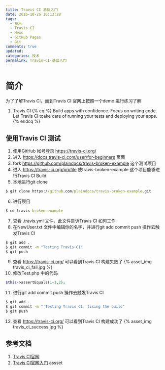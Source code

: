 ```yaml
---
title: Travis CI 基础入门
date: 2016-10-26 16:13:28
tags:
  - 技术
  - Travis CI
  - Hexo
  - GitHub Pages
  - Git
comments: true
updated:
categories: 技术
permalink: Travis-CI-基础入门
---
```


# 简介
为了了解Travis CI，而到Travis CI 官网上按照一个demo 进行练习了解
1. Travis CI
  {% cq %} Build apps with confidence. Focus on writing code. Let Travis CI toake care of running your tests and deploying your apps. {% endcq %}
  
<!--more-->
## 使用Travis CI 测试
1. 使用GitHub 帐号登录 https://travis-ci.org/
2. 进入 https://docs.travis-ci.com/user/for-beginners 页面
3. fork https://github.com/plaindocs/travis-broken-example 这个测试项目
4. 进入 https://travis-ci.org/profile 使travis-broken-example 这个项目能够进行Travis CI Build
5. 本地进行git clone
```cmd
$ git clone https://github.com/plaindocs/travis-broken-example.git
```
6. 进行项目
```cmd
$ cd travis-broken-example
```
7. 查看 .travis.yml 文件，此文件告诉Travis CI 如何工作
8. 在NewUser.txt 文件中编辑你的名字，并进行git add commit push 操作去触发Travis CI
```cmd
$ git add .
$ git commit -m "Testing Travis CI"
$ git push
```
9. 查看 https://travis-ci.org/ 可以看到Travis CI 构建失败了
{% asset_img travis_ci_fail.jpg %}
10. 修改Test.php 中的代码
```php
$this->assertEquals(1+1,2);
```
11. 进行git add commit push 操作去触发Travis CI
```cmd
$ git add .
$ git commit -m "'Testing Travis CI: fixing the build"
$ git push
```
12. 查看 https://travis-ci.org/ 可以看到Travis CI 构建成功了
{% asset_img travis_ci_success.jpg %}

## 参考文档

1. [Travis CI官网](https://travis-ci.org/)
2. [Travis CI官网入门](https://docs.travis-ci.com/user/for-beginners) assset
